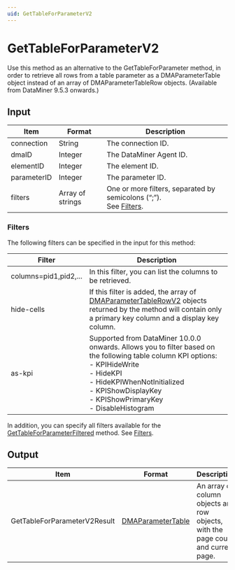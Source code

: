 ```yaml
---
uid: GetTableForParameterV2
---
```


# GetTableForParameterV2

Use this method as an alternative to the GetTableForParameter method, in order to retrieve all rows from a table parameter as a DMAParameterTable object instead of an array of DMAParameterTableRow objects. (Available from DataMiner 9.5.3 onwards.)

## Input

| Item        | Format           | Description                                                                      |
|-------------|------------------|----------------------------------------------------------------------------------|
| connection  | String           | The connection ID.                                                               |
| dmaID       | Integer          | The DataMiner Agent ID.                                                          |
| elementID   | Integer          | The element ID.                                                                  |
| parameterID | Integer          | The parameter ID.                                                                |
| filters     | Array of strings | One or more filters, separated by semicolons (“;”).<br> See [Filters](#filters). |

### Filters

The following filters can be specified in the input for this method:

| Filter | Description |
|--|--|
| columns=pid1,pid2,... | In this filter, you can list the columns to be retrieved. |
| hide-cells | If this filter is added, the array of [DMAParameterTableRowV2](xref:DMAParameterTableRowV2) objects returned by the method will contain only a primary key column and a display key column. |
| as-kpi | Supported from DataMiner 10.0.0 onwards. Allows you to filter based on the following table column KPI options:<br> -  KPIHideWrite<br> -  HideKPI<br> -  HideKPIWhenNotInitialized<br> -  KPIShowDisplayKey<br> -  KPIShowPrimaryKey<br> -  DisableHistogram |

In addition, you can specify all filters available for the [GetTableForParameterFiltered](xref:GetTableForParameterFiltered) method. See [Filters](xref:GetTableForParameterFiltered#filters).

## Output

| Item | Format | Description |
|--|--|--|
| GetTableForParameterV2Result | [DMAParameterTable](xref:DMAParameterTable) | An array of column objects and row objects, with the page count and current page. |
